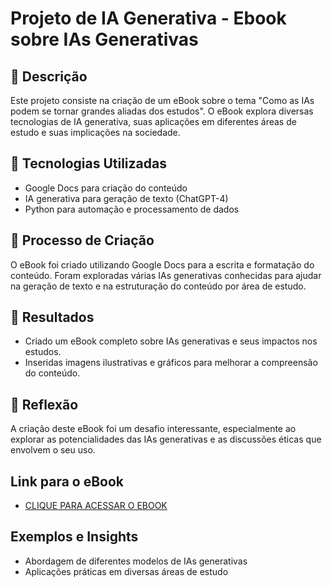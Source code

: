 # Projeto de IA Generativa - Ebook sobre IAs Generativas

## 📒 Descrição
Este projeto consiste na criação de um eBook sobre o tema "Como as IAs podem se tornar grandes aliadas dos estudos". O eBook explora diversas tecnologias de IA generativa, suas aplicações em diferentes áreas de estudo e suas implicações na sociedade.

## 🤖 Tecnologias Utilizadas
- Google Docs para criação do conteúdo
- IA generativa para geração de texto (ChatGPT-4)
- Python para automação e processamento de dados

## 🧐 Processo de Criação
O eBook foi criado utilizando Google Docs para a escrita e formatação do conteúdo. Foram exploradas várias IAs generativas conhecidas para ajudar na geração de texto e na estruturação do conteúdo por área de estudo.

## 🚀 Resultados
- Criado um eBook completo sobre IAs generativas e seus impactos nos estudos.
- Inseridas imagens ilustrativas e gráficos para melhorar a compreensão do conteúdo.

## 💭 Reflexão
A criação deste eBook foi um desafio interessante, especialmente ao explorar as potencialidades das IAs generativas e as discussões éticas que envolvem o seu uso.

## Link para o eBook
- [CLIQUE PARA ACESSAR O EBOOK](https://docs.google.com/presentation/d/1jTkwkrKMpufweVCyApI_7i99BwMm2zXgBX8AP4JotUc/edit?usp=drive_link)

## Exemplos e Insights
- Abordagem de diferentes modelos de IAs generativas
- Aplicações práticas em diversas áreas de estudo
